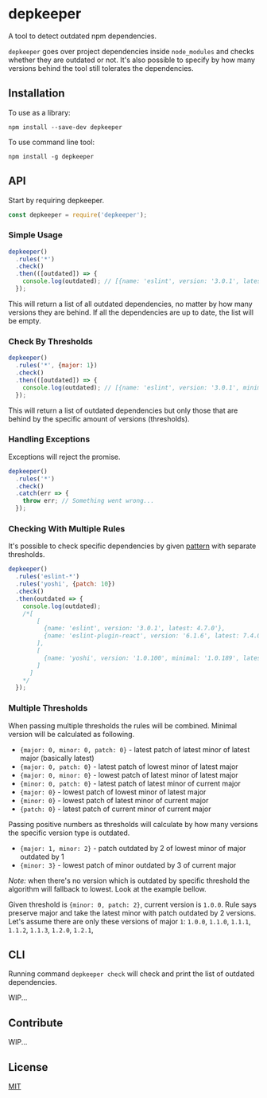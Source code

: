 # depkeeper
A tool to detect outdated npm dependencies.

`depkeeper` goes over project dependencies inside `node_modules` and checks whether they are outdated or not. It's also possible to specify by how many versions behind the tool still tolerates the dependencies.

## Installation
To use as a library:
```
npm install --save-dev depkeeper
```
To use command line tool:
```
npm install -g depkeeper
```

## API
Start by requiring depkeeper.
```js
const depkeeper = require('depkeeper');
```

### Simple Usage
```js
depkeeper()
  .rules('*')
  .check()
  .then(([outdated]) => {
    console.log(outdated); // [{name: 'eslint', version: '3.0.1', latest: 4.7.0'}]
  });
```
This will return a list of all outdated dependencies, no matter by how many versions they are behind. If all the dependencies are up to date, the list will be empty.

### Check By Thresholds
```js
depkeeper()
  .rules('*', {major: 1})
  .check()
  .then(([outdated]) => {
    console.log(outdated); // [{name: 'eslint', version: '3.0.1', minimal: '4.0.0' latest: 5.7.0'}]
  });
```
This will return a list of outdated dependencies but only those that are behind by the specific amount of versions (thresholds).

### Handling Exceptions
Exceptions will reject the promise.
```js
depkeeper()
  .rules('*')
  .check()
  .catch(err => {
    throw err; // Something went wrong...
  });
```

### Checking With Multiple Rules
It's possible to check specific dependencies by given [pattern](https://github.com/isaacs/minimatch) with separate thresholds.

```js
depkeeper()
  .rules('eslint-*')
  .rules('yoshi', {patch: 10})
  .check()
  .then(outdated => {
    console.log(outdated);
    /*[
        [
          {name: 'eslint', version: '3.0.1', latest: 4.7.0'},
          {name: 'eslint-plugin-react', version: '6.1.6', latest: 7.4.0'},
        ],
        [
          {name: 'yoshi', version: '1.0.100', minimal: '1.0.189', latest: '1.0.199'}
        ]
      ]
    */
  });
```

### Multiple Thresholds
When passing multiple thresholds the rules will be combined. Minimal version will be calculated as following.
- `{major: 0, minor: 0, patch: 0}` - latest patch of latest minor of latest major (basically latest)
- `{major: 0, patch: 0}` - latest patch of lowest minor of latest major
- `{major: 0, minor: 0}` - lowest patch of latest minor of latest major
- `{minor: 0, patch: 0}` - latest patch of latest minor of current major
- `{major: 0}` - lowest patch of lowest minor of latest major
- `{minor: 0}` - lowest patch of latest minor of current major
- `{patch: 0}` - latest patch of current minor of current major

Passing positive numbers as thresholds will calculate by how many versions the specific version type is outdated.
- `{major: 1, minor: 2}` - patch outdated by 2 of lowest minor of major outdated by 1
- `{minor: 3}` - lowest patch of minor outdated by 3 of current major

*Note:* when there's no version which is outdated by specific threshold the algorithm will fallback to lowest. Look at the example bellow.

Given threshold is `{minor: 0, patch: 2}`, current version is `1.0.0`.
Rule says preserve major and take the latest minor with patch outdated by 2 versions.
Let's assume there are only these versions of major `1`: `1.0.0`, `1.1.0`, `1.1.1`, `1.1.2`, `1.1.3`, `1.2.0`, `1.2.1`,

## CLI
Running command `depkeeper check` will check and print the list of outdated dependencies.

WIP...

## Contribute
WIP...

## License
[MIT](LICENSE)
